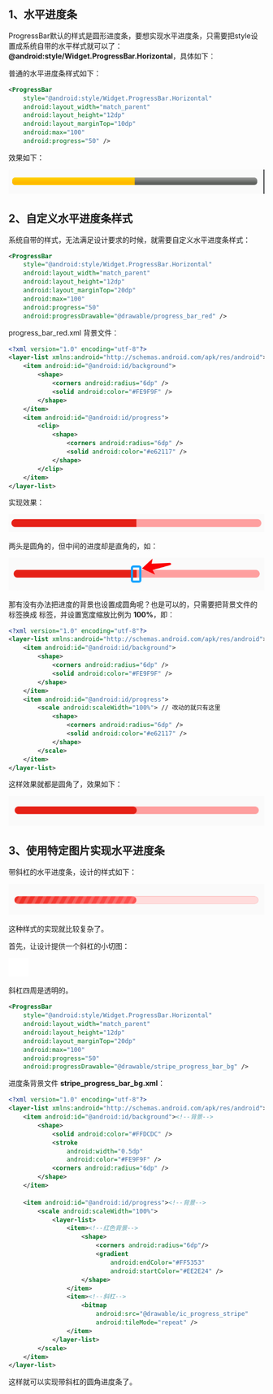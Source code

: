 ## 1、水平进度条

ProgressBar默认的样式是圆形进度条，要想实现水平进度条，只需要把style设置成系统自带的水平样式就可以了：**@android:style/Widget.ProgressBar.Horizontal**，具体如下：

普通的水平进度条样式如下：

```xml
<ProgressBar
    style="@android:style/Widget.ProgressBar.Horizontal"
    android:layout_width="match_parent"
    android:layout_height="12dp"
    android:layout_marginTop="10dp"
    android:max="100"
    android:progress="50" />
```

效果如下：

![image-20220209111845507](https://raw.githubusercontent.com/meiSThub/BlogImage/master/2020/image-20220209111845507.png)



## 2、自定义水平进度条样式

系统自带的样式，无法满足设计要求的时候，就需要自定义水平进度条样式：

```xml
<ProgressBar
    style="@android:style/Widget.ProgressBar.Horizontal"
    android:layout_width="match_parent"
    android:layout_height="12dp"
    android:layout_marginTop="20dp"
    android:max="100"
    android:progress="50"
    android:progressDrawable="@drawable/progress_bar_red" />
```

progress_bar_red.xml 背景文件：

```xml
<?xml version="1.0" encoding="utf-8"?>
<layer-list xmlns:android="http://schemas.android.com/apk/res/android">
    <item android:id="@android:id/background">
        <shape>
            <corners android:radius="6dp" />
            <solid android:color="#FE9F9F" />
        </shape>
    </item>
    <item android:id="@android:id/progress">
        <clip>
            <shape>
                <corners android:radius="6dp" />
                <solid android:color="#e62117" />
            </shape>
        </clip>
    </item>
</layer-list>
```

实现效果：

![image-20220209113048312](https://raw.githubusercontent.com/meiSThub/BlogImage/master/2022/image-20220209113048312.png)

两头是圆角的，但中间的进度却是直角的，如：

![image-20220209113329820](https://raw.githubusercontent.com/meiSThub/BlogImage/master/2022/image-20220209113329820.png)

那有没有办法把进度的背景也设置成圆角呢？也是可以的，只需要把背景文件的 <clip> 标签换成 <scale> 标签，并设置宽度缩放比例为 **100%**，即：

```xml
<?xml version="1.0" encoding="utf-8"?>
<layer-list xmlns:android="http://schemas.android.com/apk/res/android">
    <item android:id="@android:id/background">
        <shape>
            <corners android:radius="6dp" />
            <solid android:color="#FE9F9F" />
        </shape>
    </item>
    <item android:id="@android:id/progress">
        <scale android:scaleWidth="100%"> // 改动的就只有这里
            <shape>
                <corners android:radius="6dp" />
                <solid android:color="#e62117" />
            </shape>
        </scale>
    </item>
</layer-list>
```

这样效果就都是圆角了，效果如下：

![image-20220209113917218](https://raw.githubusercontent.com/meiSThub/BlogImage/master/2022/image-20220209113917218.png)



## 3、使用特定图片实现水平进度条

带斜杠的水平进度条，设计的样式如下：

![image-20220209114634302](https://raw.githubusercontent.com/meiSThub/BlogImage/master/2022/image-20220209114634302.png)

这种样式的实现就比较复杂了。

首先，让设计提供一个斜杠的小切图：

![ic_progress_stripe](https://raw.githubusercontent.com/meiSThub/BlogImage/master/2022/ic_progress_stripe.png)

斜杠四周是透明的。

```xml
<ProgressBar
    style="@android:style/Widget.ProgressBar.Horizontal"
    android:layout_width="match_parent"
    android:layout_height="12dp"
    android:layout_marginTop="20dp"
    android:max="100"
    android:progress="50"
    android:progressDrawable="@drawable/stripe_progress_bar_bg" />
```

进度条背景文件 **stripe_progress_bar_bg.xml**：

```xml
<?xml version="1.0" encoding="utf-8"?>
<layer-list xmlns:android="http://schemas.android.com/apk/res/android">
    <item android:id="@android:id/background"><!--背景-->
        <shape>
            <solid android:color="#FFDCDC" />
            <stroke
                android:width="0.5dp"
                android:color="#FE9F9F" />
            <corners android:radius="6dp" />
        </shape>
    </item>

    <item android:id="@android:id/progress"><!--背景-->
        <scale android:scaleWidth="100%">
            <layer-list>
                <item><!--红色背景-->
                    <shape>
                        <corners android:radius="6dp"/>
                        <gradient
                            android:endColor="#FF5353"
                            android:startColor="#EE2E24" />
                    </shape>
                </item>
                <item><!--斜杠-->
                    <bitmap
                        android:src="@drawable/ic_progress_stripe"
                        android:tileMode="repeat" />
                </item>
            </layer-list>
        </scale>
    </item>
</layer-list>
```

这样就可以实现带斜杠的圆角进度条了。